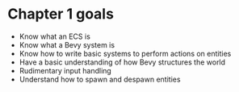 # Chapter 1 goals

* Know what an ECS is
* Know what a Bevy system is
* Know how to write basic systems to perform actions on entities
* Have a basic understanding of how Bevy structures the world 
* Rudimentary input handling
* Understand how to spawn and despawn entities